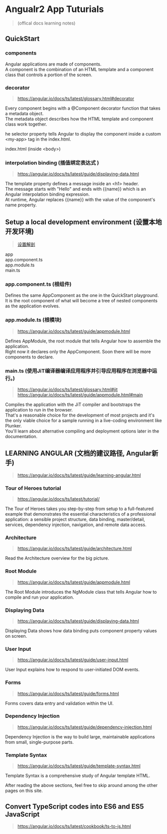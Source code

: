# Angualr2 App Tuturials 

> (offical docs learning notes)


## QuickStart  

### components  

Angular applications are made of components.  
A component is the combination of an HTML template and a component class that controls a portion of the screen.  

### decorator  
> https://angular.io/docs/ts/latest/glossary.html#decorator

Every component begins with a @Component decorator function that takes a metadata object.  
The metadata object describes how the HTML template and component class work together.

he selector property tells Angular to display the component inside a custom &lt;my-app&gt; tag in the index.html.

index.html (inside &lt;body&gt;)

### interpolation binding  (插值绑定表达式 )  
> https://angular.io/docs/ts/latest/guide/displaying-data.html

The template property defines a message inside an &lt;h1&gt; header.  
The message starts with "Hello" and ends with {{name}} which is an Angular interpolation binding expression.  
At runtime, Angular replaces {{name}} with the value of the component's name property.


## Setup a local development environment (设置本地开发环境)  
> [设置解剖](https://angular.io/docs/ts/latest/guide/setup-systemjs-anatomy.html)

app  
    app.component.ts  
    app.module.ts  
    main.ts  

### app.component.ts (根组件)  

Defines the same AppComponent as the one in the QuickStart playground. It is the root component of what will become a tree of nested components as the application evolves.


### app.module.ts (根模块)  
> https://angular.io/docs/ts/latest/guide/appmodule.html

Defines AppModule, the root module that tells Angular how to assemble the application.  
Right now it declares only the AppComponent. Soon there will be more components to declare.


### main.ts (使用JiT编译器编译应用程序并引导应用程序在浏览器中运行。)  
> https://angular.io/docs/ts/latest/glossary.html#jit  
> https://angular.io/docs/ts/latest/guide/appmodule.html#main  

Compiles the application with the JiT compiler and bootstraps the application to run in the browser.  
That's a reasonable choice for the development of most projects and it's the only viable choice for a sample running in a live-coding environment like Plunker.  
You'll learn about alternative compiling and deployment options later in the documentation.


## LEARNING ANGULAR  (文档的建议路径, Angular新手)  

> https://angular.io/docs/ts/latest/guide/learning-angular.html  


### Tour of Heroes tutorial  
> https://angular.io/docs/ts/latest/tutorial/  


The Tour of Heroes takes you step-by-step from setup to a full-featured example that demonstrates the essential characteristics of a professional application: a sensible project structure, data binding, master/detail, services, dependency injection, navigation, and remote data access.

### Architecture  
> https://angular.io/docs/ts/latest/guide/architecture.html  

Read the Architecture overview for the big picture.

### Root Module  
> https://angular.io/docs/ts/latest/guide/appmodule.html  

The Root Module introduces the NgModule class that tells Angular how to compile and run your application.

### Displaying Data  
> https://angular.io/docs/ts/latest/guide/displaying-data.html  

Displaying Data shows how data binding puts component property values on screen.

### User Input  
> https://angular.io/docs/ts/latest/guide/user-input.html  

User Input explains how to respond to user-initiated DOM events.

### Forms  
> https://angular.io/docs/ts/latest/guide/forms.html  

Forms covers data entry and validation within the UI.


### Dependency Injection  
> https://angular.io/docs/ts/latest/guide/dependency-injection.html  

Dependency Injection is the way to build large, maintainable applications from small, single-purpose parts.

### Template Syntax  
> https://angular.io/docs/ts/latest/guide/template-syntax.html  

Template Syntax is a comprehensive study of Angular template HTML.


After reading the above sections, feel free to skip around among the other pages on this site.









## Convert TypeScript codes into ES6 and ES5 JavaScript

> https://angular.io/docs/ts/latest/cookbook/ts-to-js.html  



